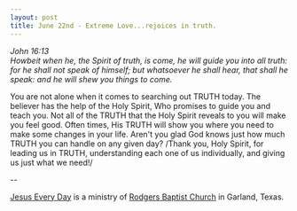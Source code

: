 ```yaml
---
layout: post
title: June 22nd - Extreme Love...rejoices in truth.
---
```


_John 16:13  
Howbeit when he, the Spirit of truth, is come, he will guide you
into all truth: for he shall not speak of himself; but whatsoever he
shall hear, that shall he speak: and he will shew you things to
come._

You are not alone when it comes to searching out TRUTH today. The
believer has the help of the Holy Spirit, Who promises to guide you
and teach you. Not all of the TRUTH that the Holy Spirit reveals to
you will make you feel good. Often times, His TRUTH will show you
where you need to make some changes in your life. Aren't you glad God
knows just how much TRUTH you can handle on any given day?
/Thank you, Holy Spirit, for leading us in TRUTH, understanding each
one of us individually, and giving us just what we need!/

 --

<a href=http://jesuseveryday.net>Jesus Every Day</a> is a ministry of <a href=http://rodgersbaptist.net>Rodgers Baptist Church</a> in Garland, Texas.

